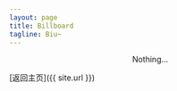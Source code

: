 ```yaml
---
layout: page
title: Billboard
tagline: Biu~
---
```


<div style="text-align:center">Nothing...</div>

[返回主页]({{ site.url }})

